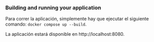 ### Building and running your application

Para correr la aplicación, simplemente hay que ejecutar el siguiente comando:
`docker compose up --build`.

La aplicación estará disponible en http://localhost:8080.